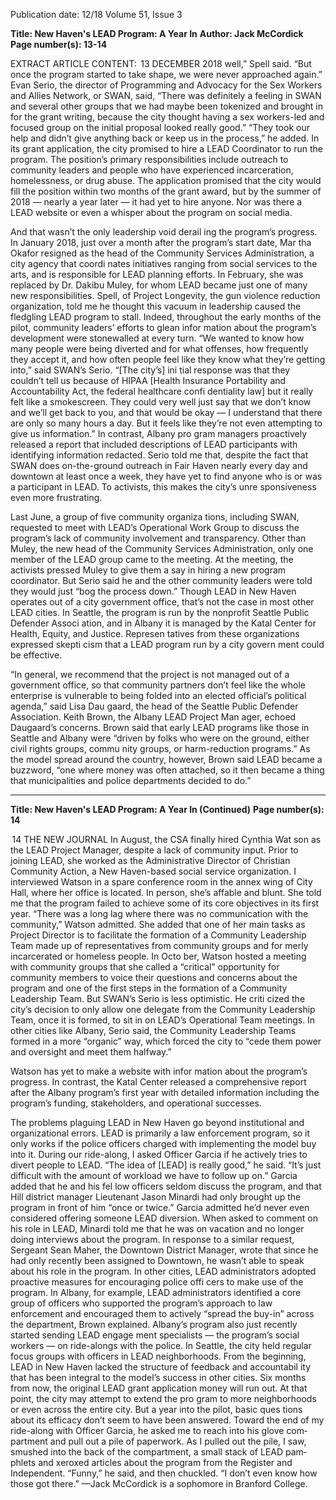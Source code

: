 Publication date: 12/18
Volume 51, Issue 3

**Title: New Haven's LEAD Program: A Year In**
**Author: Jack McCordick**
**Page number(s): 13-14**

EXTRACT ARTICLE CONTENT:
 13
DECEMBER 2018
well,” Spell said. “But once the program started 
to take shape, we were never approached again.” 
Evan Serio, the director of Programming and 
Advocacy for the Sex Workers and Allies Network, 
or SWAN, said, “There was definitely a feeling 
in SWAN and several other groups that we had 
maybe been tokenized and brought in for the 
grant writing, because the city thought having a 
sex workers-led and focused group on the initial 
proposal looked really good.” 
“They took our help and didn’t give anything 
back or keep us in the process,” he added. 
In its grant application, the city promised to 
hire a LEAD Coordinator to run the program. 
The position’s primary responsibilities include 
outreach to community leaders and people who 
have experienced incarceration, homelessness, or 
drug abuse. The application promised that the city 
would fill the position within two months of the 
grant award, but by the summer of 2018 — nearly 
a year later — it had yet to hire anyone. Nor was 
there a LEAD website or even a whisper about the 
program on social media. 

And that wasn’t the only leadership void derail­
ing the program’s progress. In January 2018, just 
over a month after the program’s start date, Mar­
tha Okafor resigned as the head of the Community 
Services Administration, a city agency that coordi­
nates initiatives ranging from social services to the 
arts, and is responsible for LEAD planning efforts. 
In February, she was replaced by Dr. Dakibu 
Muley, for whom LEAD became just one of many 
new responsibilities. Spell, of Project Longevity, 
the gun violence reduction organization, told me 
he thought this vacuum in leadership caused the 
fledgling LEAD program to stall.
Indeed, throughout the early months of the 
pilot, community leaders’ efforts to glean infor­
mation about the program’s development were 
stonewalled at every turn. “We wanted to know 
how many people were being diverted and for 
what offenses, how frequently they accept it, and 
how often people feel like they know what they’re 
getting into,” said SWAN’s Serio. “[The city’s] ini­
tial response was that they couldn’t tell us because 
of HIPAA [Health Insurance Portability and 
Accountability Act, the federal healthcare confi­
dentiality law] but it really felt like a smokescreen. 
They could very well just say that we don’t know 
and we’ll get back to you, and that would be okay 
— I understand that there are only so many hours 
a day. But it feels like they’re not even attempting 
to give us information.” In contrast, Albany pro­
gram managers proactively released a report that 
included descriptions of LEAD participants with 
identifying information redacted.
Serio told me that, despite the fact that SWAN 
does on-the-ground outreach in Fair Haven nearly 
every day and downtown at least once a week, they 
have yet to find anyone who is or was a participant 
in LEAD. To activists, this makes the city’s unre­
sponsiveness even more frustrating. 

Last June, a group of five community organiza­
tions, including SWAN, requested to meet with 
LEAD’s Operational Work Group to discuss the 
program’s lack of community involvement and 
transparency. Other than Muley, the new head of 
the Community Services Administration, only one 
member of the LEAD group came to the meeting. 
At the meeting, the activists pressed Muley to give 
them a say in hiring a new program coordinator. 
But Serio said he and the other community leaders 
were told they would just “bog the process down.” 
Though LEAD in New Haven operates out of a 
city government office, that’s not the case in most 
other LEAD cities. In Seattle, the program is run 
by the nonprofit Seattle Public Defender Associ­
ation, and in Albany it is managed by the Katal 
Center for Health, Equity, and Justice. Represen­
tatives from these organizations expressed skepti­
cism that a LEAD program run by a city govern­
ment could be effective. 

“In general, we recommend that the project is 
not managed out of a government office, so that 
community partners don’t feel like the whole 
enterprise is vulnerable to being folded into an 
elected official’s political agenda,” said Lisa Dau­
gaard, the head of the Seattle Public Defender 
Association.
Keith Brown, the Albany LEAD Project Man­
ager, echoed Daugaard’s concerns. Brown said 
that early LEAD programs like those in Seattle 
and Albany were “driven by folks who were on 
the ground, either civil rights groups, commu­
nity groups, or harm-reduction programs.” As the 
model spread around the country, however, Brown 
said LEAD became a buzzword, “one where 
money was often attached, so it then became a 
thing that municipalities and police departments 
decided to do.” 


---

**Title: New Haven's LEAD Program: A Year In (Continued)**
**Page number(s): 14**

 14
THE  NEW  JOURNAL
In August, the CSA finally hired Cynthia Wat­
son as the LEAD Project Manager, despite a lack 
of community input. Prior to joining LEAD, she 
worked as the Administrative Director of Christian 
Community Action, a New Haven-based social 
service organization. I interviewed Watson in a 
spare conference room in the annex wing of City 
Hall, where her office is located. In person, she’s 
affable and blunt. She told me that the program 
failed to achieve some of its core objectives in its 
first year. “There was a long lag where there was 
no communication with the community,” Watson 
admitted. She added that one of her main tasks 
as Project Director is to facilitate the formation 
of a Community Leadership Team made up of 
representatives from community groups and for­
merly incarcerated or homeless people. In Octo­
ber, Watson hosted a meeting with community 
groups that she called a “critical” opportunity for 
community members to voice their questions and 
concerns about the program and one of the first 
steps in the formation of a Community Leadership 
Team.
But SWAN’s Serio is less optimistic. He criti­
cized the city’s decision to only allow one delegate 
from the Community Leadership Team, once it 
is formed, to sit in on LEAD’s Operational Team 
meetings. In other cities like Albany, Serio said, 
the Community Leadership Teams formed in 
a more “organic” way, which forced the city to 
“cede them power and oversight and meet them 
halfway.” 

Watson has yet to make a website with infor­
mation about the program’s progress. In contrast, 
the Katal Center released a comprehensive report 
after the Albany program’s first year with detailed 
information including the program’s funding, 
stakeholders, and operational successes. 

The problems plaguing LEAD in New Haven 
go beyond institutional and organizational errors. 
LEAD is primarily a law enforcement program, so 
it only works if the police officers charged with 
implementing the model buy into it. 
During our ride-along, I asked Officer Garcia if 
he actively tries to divert people to LEAD. “The 
idea of [LEAD] is really good,” he said. “It’s just 
difficult with the amount of workload we have to 
follow up on.” Garcia added that he and his fel­
low officers seldom discuss the program, and that 
Hill district manager Lieutenant Jason Minardi 
had only brought up the program in front of him 
“once or twice.” Garcia admitted he’d never even 
considered offering someone LEAD diversion. 
When asked to comment on his role in LEAD, 
Minardi told me that he was on vacation and 
no longer doing interviews about the program. 
In response to a similar request, Sergeant Sean 
Maher, the Downtown District Manager, wrote 
that since he had only recently been assigned to 
Downtown, he wasn’t able to speak about his role 
in the program.
In other cities, LEAD administrators adopted 
proactive measures for encouraging police offi­
cers to make use of the program. In Albany, for 
example, LEAD administrators identified a core 
group of officers who supported the program’s 
approach to law enforcement and encouraged 
them to actively “spread the buy-in” across the 
department, Brown explained. Albany’s program 
also just recently started sending LEAD engage­
ment specialists — the program’s social workers — 
on ride-alongs with the police. In Seattle, the city 
held regular focus groups with officers in LEAD 
neighborhoods.
From the beginning, LEAD in New Haven 
lacked the structure of feedback and accountabil­
ity that has been integral to the model’s success 
in other cities. Six months from now, the original 
LEAD grant application money will run out. At 
that point, the city may attempt to extend the pro­
gram to more neighborhoods or even across the 
entire city. But a year into the pilot, basic ques­
tions about its efficacy don’t seem to have been 
answered.
Toward the end of my ride-along with Officer 
Garcia, he asked me to reach into his glove com­
partment and pull out a pile of paperwork. As I 
pulled out the pile, I saw, smushed into the back 
of the compartment, a small stack of LEAD pam­
phlets and xeroxed articles about the program 
from the Register and Independent. 
“Funny,” he said, and then chuckled. “I don’t 
even know how those got there.”
—Jack McCordick is a sophomore 
in Branford College.